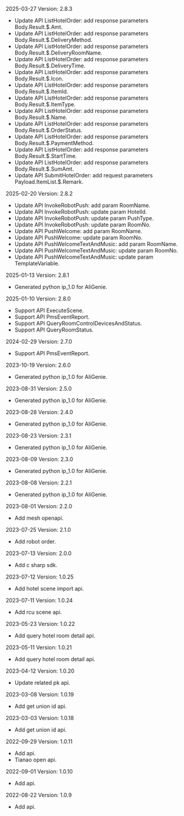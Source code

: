 2025-03-27 Version: 2.8.3
- Update API ListHotelOrder: add response parameters Body.Result.$.Amt.
- Update API ListHotelOrder: add response parameters Body.Result.$.DeliveryMethod.
- Update API ListHotelOrder: add response parameters Body.Result.$.DeliveryRoomName.
- Update API ListHotelOrder: add response parameters Body.Result.$.DeliveryTime.
- Update API ListHotelOrder: add response parameters Body.Result.$.Icon.
- Update API ListHotelOrder: add response parameters Body.Result.$.ItemId.
- Update API ListHotelOrder: add response parameters Body.Result.$.ItemType.
- Update API ListHotelOrder: add response parameters Body.Result.$.Name.
- Update API ListHotelOrder: add response parameters Body.Result.$.OrderStatus.
- Update API ListHotelOrder: add response parameters Body.Result.$.PaymentMethod.
- Update API ListHotelOrder: add response parameters Body.Result.$.StartTime.
- Update API ListHotelOrder: add response parameters Body.Result.$.SumAmt.
- Update API SubmitHotelOrder: add request parameters Payload.ItemList.$.Remark.


2025-02-20 Version: 2.8.2
- Update API InvokeRobotPush: add param RoomName.
- Update API InvokeRobotPush: update param HotelId.
- Update API InvokeRobotPush: update param PushType.
- Update API InvokeRobotPush: update param RoomNo.
- Update API PushWelcome: add param RoomName.
- Update API PushWelcome: update param RoomNo.
- Update API PushWelcomeTextAndMusic: add param RoomName.
- Update API PushWelcomeTextAndMusic: update param RoomNo.
- Update API PushWelcomeTextAndMusic: update param TemplateVariable.


2025-01-13 Version: 2.8.1
- Generated python ip_1.0 for AliGenie.

2025-01-10 Version: 2.8.0
- Support API ExecuteScene.
- Support API PmsEventReport.
- Support API QueryRoomControlDevicesAndStatus.
- Support API QueryRoomStatus.


2024-02-29 Version: 2.7.0
- Support API PmsEventReport.


2023-10-19 Version: 2.6.0
- Generated python ip_1.0 for AliGenie.

2023-08-31 Version: 2.5.0
- Generated python ip_1.0 for AliGenie.

2023-08-28 Version: 2.4.0
- Generated python ip_1.0 for AliGenie.

2023-08-23 Version: 2.3.1
- Generated python ip_1.0 for AliGenie.

2023-08-09 Version: 2.3.0
- Generated python ip_1.0 for AliGenie.

2023-08-08 Version: 2.2.1
- Generated python ip_1.0 for AliGenie.

2023-08-01 Version: 2.2.0
- Add mesh openapi.

2023-07-25 Version: 2.1.0
- Add robot order.

2023-07-13 Version: 2.0.0
- Add c sharp sdk.

2023-07-12 Version: 1.0.25
- Add hotel scene import api.

2023-07-11 Version: 1.0.24
- Add rcu scene api.

2023-05-23 Version: 1.0.22
- Add query hotel room detail api.

2023-05-11 Version: 1.0.21
- Add query hotel room detail api.

2023-04-12 Version: 1.0.20
- Update related pk api.

2023-03-08 Version: 1.0.19
- Add get union id api.

2023-03-03 Version: 1.0.18
- Add get union id api.

2022-09-29 Version: 1.0.11
- Add api.
- Tianao open api.

2022-09-01 Version: 1.0.10
- Add api.

2022-08-22 Version: 1.0.9
- Add api.

